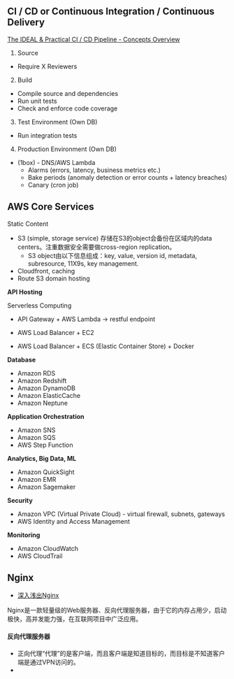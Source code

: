 ## CI / CD or Continuous Integration / Continuous Delivery

[The IDEAL & Practical CI / CD Pipeline - Concepts Overview](https://www.youtube.com/watch?v=OPwU3UWCxhw)
1. Source
 - Require X Reviewers
2. Build
 - Compile source and dependencies
 - Run unit tests
 - Check and enforce code coverage
3. Test Environment (Own DB)
 - Run integration tests
4. Production Environment (Own DB)
 - (1box) - DNS/AWS Lambda
   - Alarms (errors, latency, business metrics etc.)
   - Bake periods (anomaly detection or error counts + latency breaches)
   - Canary (cron job)


## AWS Core Services

Static Content
- S3 (simple, storage service) 存储在S3的object会备份在区域内的data centers。注重数据安全需要做cross-region replication。
  - S3 object由以下信息组成：key, value, version id, metadata, subresource, 11X9s, key management.
- Cloudfront, caching
- Route S3 domain hosting

**API Hosting**

Serverless Computing
- API Gateway + AWS Lambda -> restful endpoint

- AWS Load Balancer + EC2
- AWS Load Balancer + ECS (Elastic Container Store) + Docker

**Database**
- Amazon RDS
- Amazon Redshift
- Amazon DynamoDB
- Amazon ElasticCache
- Amazon Neptune

**Application Orchestration**
- Amazon SNS
- Amazon SQS
- AWS Step Function

**Analytics, Big Data, ML**
- Amazon QuickSight
- Amazon EMR
- Amazon Sagemaker

**Security**
- Amazon VPC (Virtual Private Cloud) - virtual firewall, subnets, gateways
- AWS Identity and Access Management

**Monitoring**
- Amazon CloudWatch
- AWS CloudTrail

## Nginx

- [深入浅出Nginx](https://zhuanlan.zhihu.com/p/34943332)

Nginx是一款轻量级的Web服务器、反向代理服务器，由于它的内存占用少，启动极快，高并发能力强，在互联网项目中广泛应用。

#### 反向代理服务器

- 正向代理“代理”的是客户端，而且客户端是知道目标的，而目标是不知道客户端是通过VPN访问的。
- 
